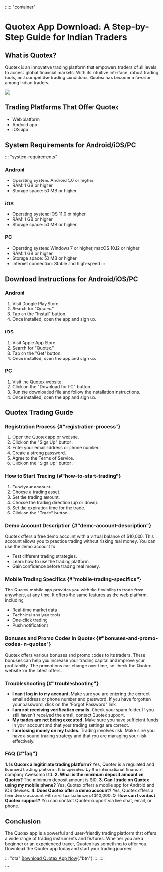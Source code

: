 ::::: \"container\"
# Quotex App Download: A Step-by-Step Guide for Indian Traders

## What is Quotex?

Quotex is an innovative trading platform that empowers traders of all
levels to access global financial markets. With its intuitive interface,
robust trading tools, and competitive trading conditions, Quotex has
become a favorite among Indian traders.

[![](https://static.quotex.io/files/1_en/300_250.jpg)](https://traff.sbs/brokerqxsignupf)

## Trading Platforms That Offer Quotex

-   Web platform
-   Android app
-   iOS app

## System Requirements for Android/iOS/PC

::: \"system-requirements\"
### Android

-   Operating system: Android 5.0 or higher
-   RAM: 1 GB or higher
-   Storage space: 50 MB or higher

### iOS

-   Operating system: iOS 11.0 or higher
-   RAM: 1 GB or higher
-   Storage space: 50 MB or higher

### PC

-   Operating system: Windows 7 or higher, macOS 10.12 or higher
-   RAM: 1 GB or higher
-   Storage space: 50 MB or higher
-   Internet connection: Stable and high-speed
:::

## Download Instructions for Android/iOS/PC

### Android

1.  Visit Google Play Store.
2.  Search for "Quotex."
3.  Tap on the "Install" button.
4.  Once installed, open the app and sign up.

### iOS

1.  Visit Apple App Store.
2.  Search for "Quotex."
3.  Tap on the "Get" button.
4.  Once installed, open the app and sign up.

### PC

1.  Visit the Quotex website.
2.  Click on the "Download for PC" button.
3.  Run the downloaded file and follow the installation instructions.
4.  Once installed, open the app and sign up.

## Quotex Trading Guide

### Registration Process {#"registration-process"}

1.  Open the Quotex app or website.
2.  Click on the "Sign Up" button.
3.  Enter your email address or phone number.
4.  Create a strong password.
5.  Agree to the Terms of Service.
6.  Click on the "Sign Up" button.

### How to Start Trading {#"how-to-start-trading"}

1.  Fund your account.
2.  Choose a trading asset.
3.  Set the trading amount.
4.  Choose the trading direction (up or down).
5.  Set the expiration time for the trade.
6.  Click on the "Trade" button.

### Demo Account Description {#"demo-account-description"}

Quotex offers a free demo account with a virtual balance of \$10,000.
This account allows you to practice trading without risking real money.
You can use the demo account to:

-   Test different trading strategies.
-   Learn how to use the trading platform.
-   Gain confidence before trading real money.

### Mobile Trading Specifics {#"mobile-trading-specifics"}

The Quotex mobile app provides you with the flexibility to trade from
anywhere, at any time. It offers the same features as the web platform,
including:

-   Real-time market data
-   Technical analysis tools
-   One-click trading
-   Push notifications

### Bonuses and Promo Codes in Quotex {#"bonuses-and-promo-codes-in-quotex"}

Quotex offers various bonuses and promo codes to its traders. These
bonuses can help you increase your trading capital and improve your
profitability. The promotions can change over time, so check the Quotex
website for the latest offers.

### Troubleshooting {#"troubleshooting"}

-   **I can\'t log in to my account.** Make sure you are entering the
    correct email address or phone number and password. If you have
    forgotten your password, click on the "Forgot Password" link.
-   **I am not receiving verification emails.** Check your spam folder.
    If you still haven\'t received the email, contact Quotex support.
-   **My trades are not being executed.** Make sure you have sufficient
    funds in your account and that your trading settings are correct.
-   **I am losing money on my trades.** Trading involves risk. Make sure
    you have a sound trading strategy and that you are managing your
    risk effectively.

### FAQ {#"faq"}

**1. Is Quotex a legitimate trading platform?** Yes, Quotex is a
regulated and licensed trading platform. It is operated by the
international financial company Awesomo Ltd. **2. What is the minimum
deposit amount on Quotex?** The minimum deposit amount is \$10. **3. Can
I trade on Quotex using my mobile phone?** Yes, Quotex offers a mobile
app for Android and iOS devices. **4. Does Quotex offer a demo
account?** Yes, Quotex offers a free demo account with a virtual balance
of \$10,000. **5. How can I contact Quotex support?** You can contact
Quotex support via live chat, email, or phone.

## Conclusion

The Quotex app is a powerful and user-friendly trading platform that
offers a wide range of trading instruments and features. Whether you are
a beginner or an experienced trader, Quotex has something to offer you.
Download the Quotex app today and start your trading journey!

::: \"cta\"
[Download Quotex App
Now](\%22https://traff.sbs/quotexonelink\%22){."btn"}
:::
:::::

\`\`\`

